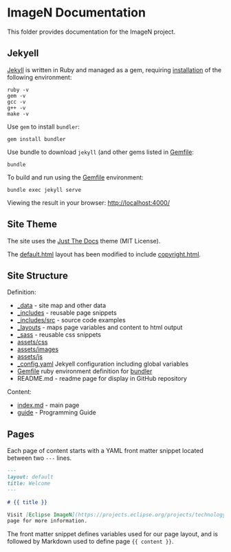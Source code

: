# ImageN Documentation

This folder provides documentation for the ImageN project.

## Jekyell

[Jekyll](https://jekyllrb.com) is written in Ruby and managed as a gem, requiring [installation](https://jekyllrb.com/docs/installation/) of the following environment:

```
ruby -v
gem -v
gcc -v
g++ -v
make -v
```

Use `gem` to install `bundler`:

```
gem install bundler
```

Use bundle to download `jekyll` (and other gems listed in [Gemfile](Gemfile):

```
bundle
```

To build and run using the [Gemfile](Gemfile) environment:

```
bundle exec jekyll serve
```

Viewing the result in your browser: [http://localhost:4000/](http://localhost:4000/)

## Site Theme

The site uses the [Just The Docs](https://pmarsceill.github.io/just-the-docs/) theme (MIT License).

The [default.html](_layout/default.html) layout has been modified to include [copyright.html](_includes/copyright.html).

## Site Structure

Definition:

* [_data](_data) - site map and other data
* [_includes](_includes) - reusable page snippets
* [_includes/src](_includes/src) - source code examples 
* [_layouts](_layouts) - maps page variables and content to html output
* [_sass](_sass) - reusable css snippets
* [assets/css](assets/css)
* [assets/images](assets/images)
* [assets/js](assets/js)
* [_config.yaml](_config.yaml) Jekyell configuration including global variables
* [Gemfile](Gemfile) ruby environment definition for  [bundler](https://rubygems.org/gems/bundler)
* README.md - readme page for display in GitHub repository

Content:

* [index.md](index.md) - main page
* [guide](guide) - Programming Guide

## Pages

Each page of content starts with a YAML front matter snippet located between two ``---`` lines. 

```Markdown
---
layout: default
title: Welcome
---

# {{ title }}

Visit [Eclipse ImageN](https://projects.eclipse.org/projects/technology.imagen) project
page for more information.
```

The front matter snippet defines variables used for our page layout, and is followed by Markdown used to define page `{{ content }}`.